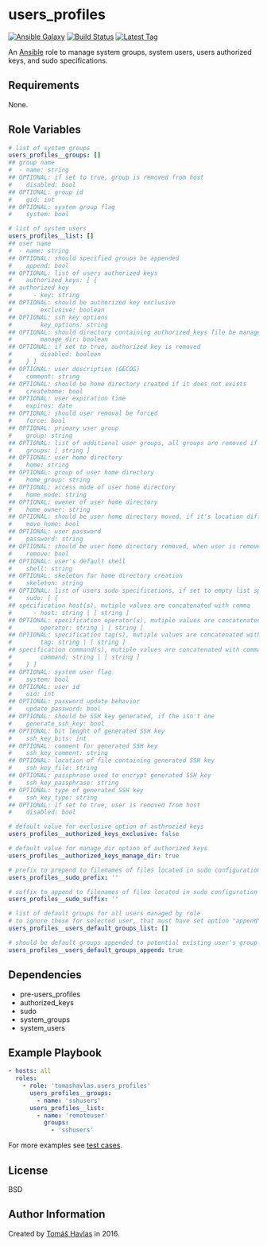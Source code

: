 users_profiles
==============

[![Ansible Galaxy][galaxy_image]][galaxy_link]
[![Build Status][travis_image]][travis_link]
[![Latest Tag][tag_image]][tag_link]

An [Ansible](https://www.ansible.com/) role to manage system groups, system users, users authorized keys, and sudo specifications.

Requirements
------------

None.

Role Variables
--------------

```yaml
# list of system groups
users_profiles__groups: []
## group name
#  - name: string
## OPTIONAL: if set to true, group is removed from host
#    disabled: bool
## OPTIONAL: group id
#    gid: int
## OPTIONAL: system group flag
#    system: bool

# list of system users
users_profiles__list: []
## user name
#  - name: string
## OPTIONAL: should specified groups be appended
#    append: bool
## OPTIONAL: list of users authorized keys
#    authorized_keys: [ {
## authorized key
#      - key: string
## OPTIONAL: should be authorized key exclusive
#        exclusive: boolean
## OPTIONAL: ssh key options
#        key_options: string
## OPTIONAL: should directory containing authorized_keys file be managed by ansible
#        manage_dir: boolean
## OPTIONAL: if set to true, authorized key is removed
#        disabled: boolean
#    } ]
## OPTIONAL: user description (GECOS)
#    comment: string
## OPTIONAL: should be home directory created if it does not exists
#    createhome: bool
## OPTIONAL: user expiration time
#    expires: date
## OPTIONAL: should user removal be forced
#    force: bool
## OPTIONAL: primary user group
#    group: string
## OPTIONAL: list of additional user groups, all groups are removed if empty
#    groups: [ string ]
## OPTIONAL: user home directory
#    home: string
## OPTIONAL: group of user home directory
#    home_group: string
## OPTIONAL: access mode of user home directory
#    home_mode: string
## OPTIONAL: owener of user home directory
#    home_owner: string
## OPTIONAL: should be user home directory moved, if it's location differs
#    move_home: bool
## OPTIONAL: user password
#    password: string
## OPTIONAL: should be user home directory removed, when user is removed
#    remove: bool
## OPTIONAL: user's default shell
#    shell: string
## OPTIONAL: skeleton for home directory creation
#    skeleton: string
## OPTIONAL: list of users sudo specifications, if set to empty list specifications are removed
#    sudo: [ {
## specification host(s), mutiple values are concatenated with comma
#      - host: string | [ string ]
## OPTIONAL: specification operator(s), mutiple values are concatenated with comma
#        operator: string | [ string ]
## OPTIONAL: specification tag(s), mutiple values are concatenated with colon
#        tag: string | [ string ]
## specification command(s), mutiple values are concatenated with comma
#        command: string | [ string ]
#    } ]
## OPTIONAL: system user flag
#    system: bool
## OPTIONAL: user id
#    uid: int
## OPTIONAL: password update behavior
#    update_password: bool
## OPTIONAL: should be SSH key generated, if the isn't one
#    generate_ssh_key: bool
## OPTIONAL: bit lenght of generated SSH key
#    ssh_key_bits: int
## OPTIONAL: comment for generated SSH key
#    ssh_key_comment: string
## OPTIONAL: location of file containing generated SSH key
#    ssh_key_file: string
## OPTIONAL: passphrase used to encrypt generated SSH key
#    ssh_key_passphrase: string
## OPTIONAL: type of generated SSH key
#    ssh_key_type: string
## OPTIONAL: if set to true, user is removed from host
#    disabled: bool

# default value for exclusive option of authrozied keys
users_profiles__authorized_keys_exclusive: false

# default value for manage_dir option of authorized keys
users_profiles__authorized_keys_manage_dir: true

# prefix to prepend to filenames of files located in sudo configuration dropins directory
users_profiles__sudo_prefix: ''

# suffix to append to filenames of files located in sudo configuration dropins directory
users_profiles__sudo_suffix: ''

# list of default groups for all users managed by role
# to ignore these for selected user, that must have set option "append" to false in it's specification
users_profiles__users_default_groups_list: []

# should be default groups appended to potential existing user's group
users_profiles__users_default_groups_append: true
```

Dependencies
------------

- pre-users_profiles
- authorized_keys
- sudo
- system_groups
- system_users

Example Playbook
----------------

```yaml
- hosts: all
  roles:
    - role: 'tomashavlas.users_profiles'
      users_profiles__groups:
        - name: 'sshusers'
      users_profiles__list:
        - name: 'remoteuser'
          groups:
            - 'sshusers'
```

For more examples see [test cases](https://github.com/tomashavlas/ansible-role-users_profiles/tree/master/tests).

License
-------

BSD

Author Information
------------------

Created by [Tomáš Havlas](https://github.com/tomashavlas) in 2016.

[galaxy_image]: https://img.shields.io/badge/galaxy-tomashavlas.users__profiles-blue.svg?style=flat
[galaxy_link]: https://galaxy.ansible.com/tomashavlas/users_profiles/
[tag_image]: https://img.shields.io/github/tag/tomashavlas/ansible-role-users_profiles.svg
[tag_link]: https://github.com/tomashavlas/ansible-role-users_profiles/tags
[travis_image]: https://travis-ci.org/tomashavlas/ansible-role-users_profiles.svg?branch=master
[travis_link]: https://travis-ci.org/tomashavlas/ansible-role-users_profiles/
